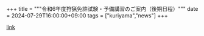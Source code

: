 +++
title = """令和6年度狩猟免許試験・予備講習のご案内（後期日程）"""
date = 2024-07-29T16:00:00+09:00
tags = ["kuriyama","news"]
+++


[link](https://www.town.kuriyama.hokkaido.jp/soshiki/50/28322.html)
